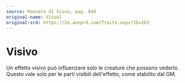 ```yaml
---
source: Manuale di Gioco, pag. 640
original-name: Visual
original-srd: https://2e.aonprd.com/Traits.aspx?ID=163
---
```


# Visivo

Un effetto visivo può influenzare solo le creature che possono vederlo. Questo
vale solo per le parti visibili dell'effetto, come stabilito dal GM.
